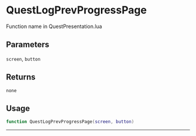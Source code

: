 # QuestLogPrevProgressPage
Function name in QuestPresentation.lua
## Parameters
`screen`, `button`
## Returns
`none`
## Usage
```lua
function QuestLogPrevProgressPage(screen, button)
```
---
